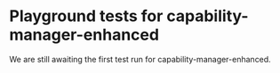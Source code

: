 # Playground tests for capability-manager-enhanced
We are still awaiting the first test run for capability-manager-enhanced.
